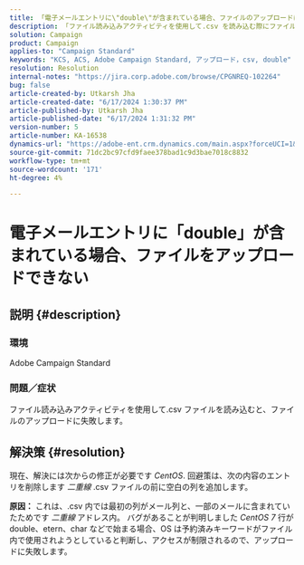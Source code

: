 ```yaml
---
title: 「電子メールエントリに\"double\"が含まれている場合、ファイルのアップロードに失敗する」
description: 「ファイル読み込みアクティビティを使用して.csv を読み込む際にファイルのアップロードに失敗するAdobe Campaign Standardの問題を修正する方法を説明します。」
solution: Campaign
product: Campaign
applies-to: "Campaign Standard"
keywords: "KCS, ACS, Adobe Campaign Standard, アップロード，csv, double"
resolution: Resolution
internal-notes: "https://jira.corp.adobe.com/browse/CPGNREQ-102264"
bug: false
article-created-by: Utkarsh Jha
article-created-date: "6/17/2024 1:30:37 PM"
article-published-by: Utkarsh Jha
article-published-date: "6/17/2024 1:31:32 PM"
version-number: 5
article-number: KA-16538
dynamics-url: "https://adobe-ent.crm.dynamics.com/main.aspx?forceUCI=1&pagetype=entityrecord&etn=knowledgearticle&id=57a056c7-ad2c-ef11-840a-002248084fbb"
source-git-commit: 71dc2bc97cfd9faee378bad1c9d3bae7018c8832
workflow-type: tm+mt
source-wordcount: '171'
ht-degree: 4%

---
```


# 電子メールエントリに「double」が含まれている場合、ファイルをアップロードできない

## 説明 {#description}


### <b>環境</b>

Adobe Campaign Standard



### <b>問題／症状</b>

ファイル読み込みアクティビティを使用して.csv ファイルを読み込むと、ファイルのアップロードに失敗します。


## 解決策 {#resolution}


現在、解決には次からの修正が必要です *CentOS*. 回避策は、次の内容のエントリを削除します *二重線* .csv ファイルの前に空白の列を追加します。


<b>原因：</b>
これは、.csv 内では最初の列がメール列と、一部のメールに含まれていたためです *二重線* アドレス内。 バグがあることが判明しました *CentOS 7* 行が double、etern、char などで始まる場合、OS は予約済みキーワードがファイル内で使用されようとしていると判断し、アクセスが制限されるので、アップロードに失敗します。
